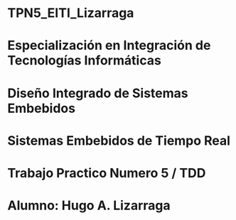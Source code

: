 # TPN5_EITI_Lizarraga
# Especialización en Integración de Tecnologías Informáticas
# Diseño Integrado de Sistemas Embebidos 
# Sistemas Embebidos de Tiempo Real

# Trabajo Practico Numero 5 / TDD

# Alumno: Hugo A. Lizarraga
